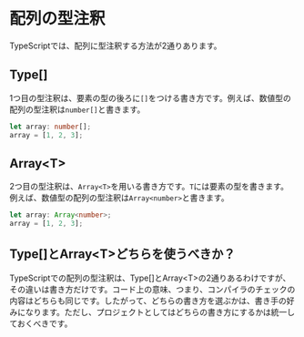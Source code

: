 # 配列の型注釈

TypeScriptでは、配列に型注釈する方法が2通りあります。

## Type\[\]

1つ目の型注釈は、要素の型の後ろに`[]`をつける書き方です。例えば、数値型の配列の型注釈は`number[]`と書きます。

```typescript
let array: number[];
array = [1, 2, 3];
```

## Array&lt;T&gt;

2つ目の型注釈は、`Array<T>`を用いる書き方です。`T`には要素の型を書きます。例えば、数値型の配列の型注釈は`Array<number>`と書きます。

```typescript
let array: Array<number>;
array = [1, 2, 3];
```

## Type\[\]とArray&lt;T&gt;どちらを使うべきか？

TypeScriptでの配列の型注釈は、Type\[\]とArray&lt;T&gt;の2通りあるわけですが、その違いは書き方だけです。コード上の意味、つまり、コンパイラのチェックの内容はどちらも同じです。したがって、どちらの書き方を選ぶかは、書き手の好みになります。ただし、プロジェクトとしてはどちらの書き方にするかは統一しておくべきです。

